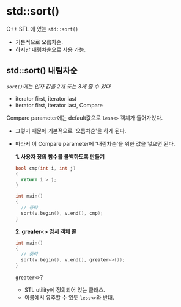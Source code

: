 # std::sort()

C++ STL <algorithm>에 있는 `std::sort()`
- 기본적으로 오름차순.
- 하지만 내림차순으로 사용 가능.

## std::sort() 내림차순

_`sort()`에는 인자 값을 2개 또는 3개 줄 수 있다._
- iterator first, iterator last
- iterator first, iterator last, Compare

Compare parameter에는 default값으로 `less<>` 객체가 들어가있다.
- 그렇기 때문에 기본적으로 '오름차순'을 하게 된다.
- 따라서 이 Compare parameter에 '내림차순'을 위한 값을 넣으면 된다.

  **1. 사용자 정의 함수를 콜백하도록 만들기**
  ```cpp
  bool cmp(int i, int j)
  {
    return i > j;
  }
  
  int main()
  {
    // 중략
    sort(v.begin(), v.end(), cmp);
  }
  ```
  
  **2. greater<> 임시 객체 콜**
  ```cpp
  int main()
  {
    // 중략
    sort(v.begin(), v.end(), greater<>());
  }
  ```
    `greater<>`? 
    - STL utility에 정의되어 있는 클래스.
    - 이름에서 유추할 수 있듯 `less<>`와 반대.
